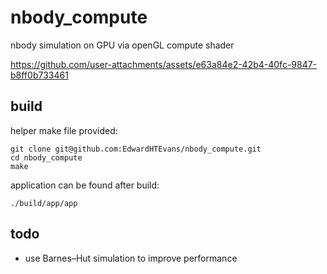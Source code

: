 # nbody_compute

nbody simulation on GPU via openGL compute shader


https://github.com/user-attachments/assets/e63a84e2-42b4-40fc-9847-b8ff0b733461


## build
helper make file provided:
```
git clone git@github.com:EdwardHTEvans/nbody_compute.git
cd nbody_compute
make
```
application can be found after build:
```
./build/app/app
```

## todo

- use Barnes–Hut simulation to improve performance


